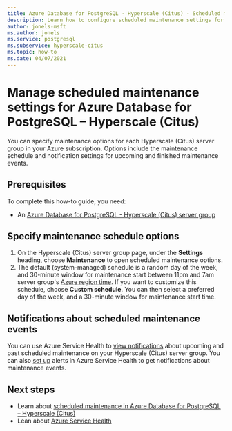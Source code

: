 ```yaml
---
title: Azure Database for PostgreSQL - Hyperscale (Citus) - Scheduled maintenance - Azure portal
description: Learn how to configure scheduled maintenance settings for an Azure Database for PostgreSQL - Hyperscale (Citus) from the Azure portal.
author: jonels-msft
ms.author: jonels
ms.service: postgresql
ms.subservice: hyperscale-citus
ms.topic: how-to
ms.date: 04/07/2021
---
```


# Manage scheduled maintenance settings for Azure Database for PostgreSQL – Hyperscale (Citus)

You can specify maintenance options for each Hyperscale (Citus) server group in
your Azure subscription. Options include the maintenance schedule and
notification settings for upcoming and finished maintenance events.

## Prerequisites

To complete this how-to guide, you need:

- An [Azure Database for PostgreSQL - Hyperscale (Citus) server
  group](quickstart-create-hyperscale-portal.md)

## Specify maintenance schedule options

1. On the Hyperscale (Citus) server group page, under the **Settings** heading,
   choose **Maintenance** to open scheduled maintenance options.
2. The default (system-managed) schedule is a random day of the week, and
   30-minute window for maintenance start between 11pm and 7am server group's
   [Azure region time](https://go.microsoft.com/fwlink/?linkid=2143646). If you
   want to customize this schedule, choose **Custom schedule**. You can then
   select a preferred day of the week, and a 30-minute window for maintenance
   start time.

## Notifications about scheduled maintenance events

You can use Azure Service Health to [view
notifications](../service-health/service-notifications.md) about upcoming
and past scheduled maintenance on your Hyperscale (Citus) server group. You can
also [set up](../service-health/resource-health-alert-monitor-guide.md)
alerts in Azure Service Health to get notifications about maintenance events.

## Next steps

* Learn about [scheduled maintenance in Azure Database for PostgreSQL – Hyperscale (Citus)](concepts-hyperscale-maintenance.md)
* Lean about [Azure Service Health](../service-health/overview.md)
